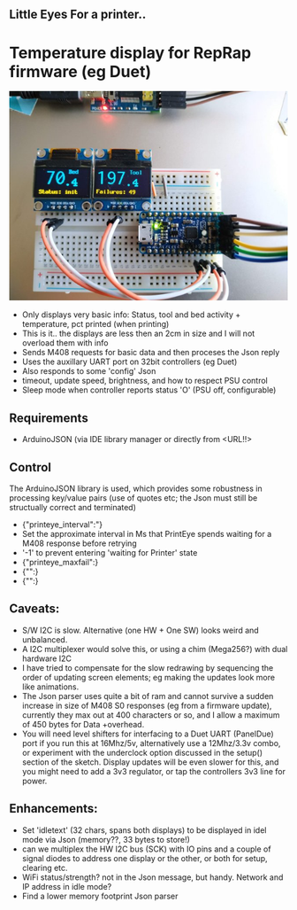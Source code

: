 ## Little Eyes For a printer..
# Temperature display for RepRap firmware (eg Duet)

![Prototype](./images/printeye-prototype.jpg)

* Only displays very basic info: Status, tool and bed activity + temperature, pct printed (when printing)
 * This is it.. the displays are less then an 2cm in size and I will not overload them with info
* Sends M408 requests for basic data and then proceses the Json reply
 * Uses the auxillary UART port on 32bit controllers (eg Duet)
* Also responds to some 'config' Json
 * timeout, update speed, brightness, and how to respect PSU control
* Sleep mode when controller reports status 'O' (PSU off, configurable)

## Requirements 
* ArduinoJSON (via IDE library manager or directly from <URL!!>

## Control
The ArduinoJSON library is used, which provides some robustness in processing key/value pairs (use of quotes etc; the Json must still be structually correct and terminated)
* {"printeye_interval":<integer>"}
 * Set the approximate interval in Ms that PrintEye spends waiting for a M408 response before retrying
 * '-1' to prevent entering 'waiting for Printer' state
* {"printeye_maxfail":}
* {"":}
* {"":}

## Caveats:
* S/W I2C is slow. Alternative (one HW + One SW) looks weird and unbalanced.
 * A I2C multiplexer would solve this, or using a chim (Mega256?) with dual hardware I2C
 * I have tried to compensate for the slow redrawing by sequencing the order of updating screen elements; eg making the updates look more like animations.
* The Json parser uses quite a bit of ram and cannot survive a sudden increase in size of M408 S0 responses (eg from a firmware update), currently they max out at 400 characters or so, and I allow a maximum of 450 bytes for Data +overhead.
* You will need level shifters for interfacing to a Duet UART (PanelDue) port if you run this at 16Mhz/5v, alternatively use a 12Mhz/3.3v combo, or experiment with the underclock option discussed in the setup() section of the sketch. Display updates will be even slower for this, and you might need to add a 3v3 regulator, or tap the controllers 3v3 line for power.

## Enhancements: 
* Set 'idletext' (32 chars, spans both displays) to be displayed in idel mode via Json (memory??, 33 bytes to store!)
* can we multiplex the HW I2C bus (SCK) with IO pins and a couple of signal diodes to address one display or the other, or both for setup, clearing etc.
* WiFi status/strength? not in the Json message, but handy. Network and IP address in idle mode?
* Find a lower memory footprint Json parser
